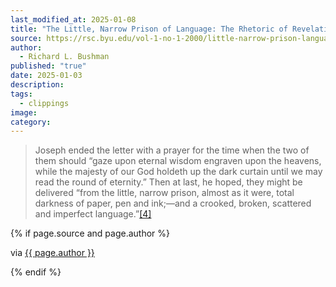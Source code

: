 ```yaml
---
last_modified_at: 2025-01-08
title: "The Little, Narrow Prison of Language: The Rhetoric of Revelation"
source: https://rsc.byu.edu/vol-1-no-1-2000/little-narrow-prison-language-rhetoric-revelation#_note-4
author:
  - Richard L. Bushman
published: "true"
date: 2025-01-03
description: 
tags:
  - clippings
image: 
category:
---
```

> Joseph ended the letter with a prayer for the time when the two of them should “gaze upon eternal wisdom engraven upon the heavens, while the majesty of our God holdeth up the dark curtain until we may read the round of eternity.” Then at last, he hoped, they might be delivered “from the little, narrow prison, almost as it were, total darkness of paper, pen and ink;—and a crooked, broken, scattered and imperfect language.”[\[4\]](https://rsc.byu.edu/vol-1-no-1-2000/#_note-4)

{% if page.source and page.author %}
  <p>via <a href="{{ page.source }}">{{ page.author }}</a></p>
{% endif %}